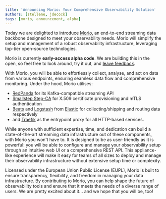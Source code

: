 ```yaml
---
title: 'Announcing Morio: Your Comprehensive Observability Solution'
authors: [stellene, jdecock]
tags: [morio, announcement, alpha]
---
```


Today we are delighted to introduce [Morio](https://github.com/certeu/morio),
an end-to-end streaming data backbone designed to meet your observability
needs. Morio will simplify the setup and management of a robust observability
infrastructure, leveraging top-tier open-source technologies.

<!-- truncate -->

Morio is currently **early-access alpha code**. We are building this in the
open, so feel free to look around, try it out, and [leave
feedback](https://github.com/certeu/morio/discussions).

With Morio, you will be able to effortlessly collect, analyse, and act on data
from various endpoints, ensuring seamless data flow and comprehensive
monitoring. Under the hood, Morio utilises:

- [RedPanda](https://redpanda.com/) for its Kafka-compatible streaming API
- [Smallstep Step-CA](https://smallstep.com/docs/step-ca/) for X.509
  certificate provisioning and mTLS authentication
- [Beats](https://www.elastic.co/beats) and
  [Logstash](https://www.elastic.co/logstash) from
  [Elastic](https://www.elastic.co/) for collecting/shipping and routing data
  respectively
- and [Traefik](https://traefik.io/traefik/) as the entrypoint proxy for all
  HTTP-based services.

While anyone with sufficient expertise, time, and dedication can build a
state-of-the-art streaming data infrastructure out of these components, with
Morio you won't have to. It is designed to be as user-friendly as it is
powerful: you will be able to configure and manage your observability setup
through an intuitive web UI or a comprehensive REST API. This appliance-like
experience will make it easy for teams of all sizes to deploy and manage their
observability infrastructure without extensive setup time or complexity.

Licensed under the European Union Public License (EUPL), Morio is built to
ensure transparency, flexibility, and freedom in managing your data
infrastructure. By contributing to Morio, you can help shape the future of
observability tools and ensure that it meets the needs of a diverse range of
users. We are pretty excited about it... and we hope that you will be, too!
